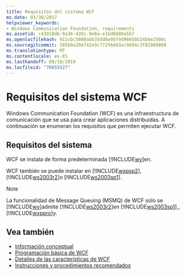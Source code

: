 ```yaml
---
title: Requisitos del sistema WCF
ms.date: 03/30/2017
helpviewer_keywords:
- Windows Communication Foundation, requirements
ms.assetid: c43918db-9a36-426c-9e8a-e1bd6688a5b7
ms.openlocfilehash: 912cbc5088abb35dd8a95f4d9665bb24b6e2508c
ms.sourcegitcommit: 205b9a204742e9c77256d43ac9d94c3f82909808
ms.translationtype: MT
ms.contentlocale: es-ES
ms.lasthandoff: 09/10/2019
ms.locfileid: "70855527"
---
```

# <a name="wcf-system-requirements"></a>Requisitos del sistema WCF

Windows Communication Foundation (WCF) es una infraestructura de comunicación que se usa para crear aplicaciones distribuidas. A continuación se enumeran los requisitos que permiten ejecutar WCF.

## <a name="system-requirements"></a>Requisitos del sistema

WCF se instala de forma predeterminada [!INCLUDE[wv](../../../includes/wv-md.md)]en.

WCF también se puede instalar en [!INCLUDE[wxpsp2](../../../includes/wxpsp2-md.md)], [!INCLUDE[ws2003r2](../../../includes/ws2003r2-md.md)]o [!INCLUDE[ws2003sp1](../../../includes/ws2003sp1-md.md)].

> [!NOTE]
> La funcionalidad de Message Queuing (MSMQ) de WCF solo se [!INCLUDE[wv](../../../includes/wv-md.md)]admite [!INCLUDE[ws2003r2](../../../includes/ws2003r2-md.md)]en [!INCLUDE[ws2003sp1](../../../includes/ws2003sp1-md.md)],, [!INCLUDE[wxppro](../../../includes/wxppro-md.md)]y.

## <a name="see-also"></a>Vea también

- [Información conceptual](../../../docs/framework/wcf/conceptual-overview.md)
- [Programación básica de WCF](../../../docs/framework/wcf/basic-wcf-programming.md)
- [Detalles de las características de WCF](../../../docs/framework/wcf/feature-details/index.md)
- [Instrucciones y procedimientos recomendados](../../../docs/framework/wcf/guidelines-and-best-practices.md)
